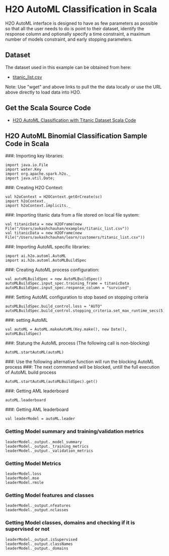 # H2O AutoML Classification in Scala #

H2O AutoML interface is designed to have as few parameters as possible so that all the user needs to do is point to their dataset, identify the response column and optionally specify a time constraint, a maximum number of models constraint, and early stopping parameters.

## Dataset ##
The dataset used in this example can be obtained from here:
 - [titanic_list.csv](https://raw.githubusercontent.com/Avkash/mldl/master/data/titanic_list.csv)

Note: Use "wget" and above links to pull the the data locally or use the URL above directly to load data into H2O.
  
## Get the Scala Source Code ##
  - [H2O AutoML Classification with Titanic Dataset Scala Code](https://github.com/Avkash/mldl/blob/master/notebook/h2o/H2O_AutoML_Classification_titanic.ipynb)
  
## H2O AutoML Binomial Classification Sample Code in Scala ##

###: Importing key libraries:
```
import java.io.File
import water.Key
import org.apache.spark.h2o._
import java.util.Date;
```

###: Creating H2O Context:
```
val h2oContext = H2OContext.getOrCreate(sc)
import h2oContext._
import h2oContext.implicits._
```

###: Importing titanic data from a file stored on local file system:
```
val titanicData = new H2OFrame(new File("/Users/avkashchauhan/examples/titanic_list.csv"))
val titanicData = new H2OFrame(new File("/Users/avkashchauhan/learn/customers/titanic_list.csv"))
```

###: Importing AutoML specific libraries:
```
import ai.h2o.automl.AutoML
import ai.h2o.automl.AutoMLBuildSpec
```

###: Creating AutoML process configuration:
```
val autoMLBuildSpec = new AutoMLBuildSpec()
autoMLBuildSpec.input_spec.training_frame = titanicData
autoMLBuildSpec.input_spec.response_column = "survived";
```

###: Setting AutoML configuration to stop based on stopping criteria
```
autoMLBuildSpec.build_control.loss = "AUTO"
autoMLBuildSpec.build_control.stopping_criteria.set_max_runtime_secs(5)
```

###: setting AutoML
```
val autoML = AutoML.makeAutoML(Key.make(), new Date(), autoMLBuildSpec)
```

###: Statung the AutoML process (The following call is non-blocking)
```
AutoML.startAutoML(autoML)
```

###: Use the following alternative function will run the blocking AutoML process
###: The next commmand will be blocked, untill the full execution of AutoML build process
```
AutoML.startAutoML(autoMLBuildSpec).get()
```

###: Getting AML leaderboard
```
autoML.leaderboard
```

###: Getting AML leaderboard
```
val leaderModel = autoML.leader
```

### Getting Model summary and training/validation metrics 
```
leaderModel._output._model_summary
leaderModel._output._training_metrics
leaderModel._output._validation_metrics
```

### Getting Model Metrics
```
leaderModel.loss
leaderModel.mse 
leaderModel.rmsle
```

### Getting Model features and classes
```
leaderModel._output.nfeatures
leaderModel._output.nclasses
```

### Getting Model classes, domains and checking if it is supervised or not
```
leaderModel._output.isSupervised
leaderModel._output.classNames
leaderModel._output._domains
```
